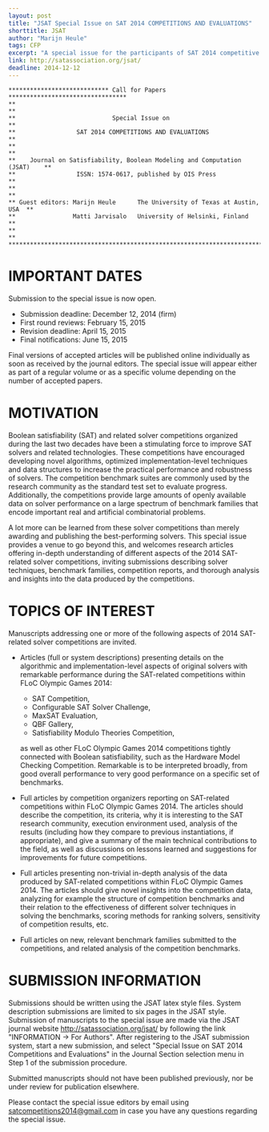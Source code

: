 ```yaml
---
layout: post
title: "JSAT Special Issue on SAT 2014 COMPETITIONS AND EVALUATIONS"
shorttitle: JSAT
author: "Marijn Heule"
tags: CFP
excerpt: "A special issue for the participants of SAT 2014 competitive events."
link: http://satassociation.org/jsat/
deadline: 2014-12-12
---
```

    **************************** Call for Papers *********************************
    **                                                                          **
    **                           Special Issue on                               **
    **                 SAT 2014 COMPETITIONS AND EVALUATIONS                    **
    **                                                                          **
    **    Journal on Satisfiability, Boolean Modeling and Computation (JSAT)    **
    **                 ISSN: 1574-0617, published by OIS Press                  **
    **                                                                          **
    ** Guest editors: Marijn Heule      The University of Texas at Austin, USA  **
    **                Matti Jarvisalo   University of Helsinki, Finland         **
    **                                                                          **
    ******************************************************************************

# IMPORTANT DATES

Submission to the special issue is now open.

* Submission deadline:     December 12, 2014 (firm)
* First round reviews:     February 15, 2015
* Revision deadline:       April    15, 2015
* Final notifications:     June     15, 2015

Final versions of accepted articles will be published online individually
as soon as received by the journal editors. The special issue will appear 
either as part of a regular volume or as a specific volume depending on the 
number of accepted papers.

# MOTIVATION

Boolean satisfiability (SAT) and related solver competitions organized during 
the last two decades have been a stimulating force to improve SAT solvers and
related technologies.  These competitions have encouraged developing novel 
algorithms, optimized implementation-level techniques and data structures to 
increase the practical performance and robustness of solvers.  The competition 
benchmark suites are commonly used by the research community as the standard 
test set to evaluate progress.  Additionally, the competitions provide large 
amounts of openly available data on solver performance on a large spectrum of 
benchmark families that encode important real and artificial combinatorial
problems.

A lot more can be learned from these solver competitions than merely awarding 
and publishing the best-performing solvers. This special issue provides a venue 
to go beyond this, and welcomes research articles offering in-depth understanding 
of different aspects of the 2014 SAT-related solver competitions, inviting 
submissions describing solver techniques, benchmark families, competition reports, 
and thorough analysis and insights into the data produced by the competitions.


# TOPICS OF INTEREST

Manuscripts addressing one or more of the following aspects of 2014 SAT-related
solver competitions are invited.

- Articles (full or system descriptions) presenting details on the algorithmic
  and implementation-level aspects of original solvers with remarkable performance
  during the SAT-related competitions within FLoC Olympic Games 2014:

    * SAT Competition,
    * Configurable SAT Solver Challenge,
    * MaxSAT Evaluation,
    * QBF Gallery,
    * Satisfiability Modulo Theories Competition,

  as well as other FLoC Olympic Games 2014 competitions tightly connected
  with Boolean satisfiability, such as the Hardware Model Checking Competition.
  Remarkable is to be interpreted broadly, from good overall performance to 
  very good performance on a specific set of benchmarks.

- Full articles by competition organizers reporting on SAT-related competitions 
  within FLoC Olympic Games 2014. The articles should describe the competition, 
  its criteria, why it is interesting to the SAT research community, execution 
  environment used, analysis of the results (including how they compare to 
  previous instantiations, if appropriate), and give a summary of the main 
  technical contributions to the field, as well as discussions on lessons 
  learned and suggestions for improvements for future competitions.

- Full articles presenting non-trivial in-depth analysis of the data produced 
  by SAT-related competitions within FLoC Olympic Games 2014. The articles 
  should give novel insights into the competition data, analyzing for example 
  the structure of competition benchmarks and their relation to the 
  effectiveness of different solver techniques in solving the benchmarks, 
  scoring methods for ranking solvers, sensitivity of competition results, etc.
  
- Full articles on new, relevant benchmark families submitted to the 
  competitions, and related analysis of the competition benchmarks.


# SUBMISSION INFORMATION

Submissions should be written using the JSAT latex style files. System 
description submissions are limited to six pages in the JSAT style. 
Submission of manuscripts to the special issue are made via the JSAT journal
website http://satassociation.org/jsat/
by following the link "INFORMATION -> For Authors". 
After registering to the JSAT submission system, start a new submission,
and select "Special Issue on SAT 2014 Competitions and Evaluations" in the 
Journal Section selection menu in Step 1 of the submission procedure.

Submitted manuscripts should not have been published previously, nor be 
under review for publication elsewhere.

Please contact the special issue editors by email using 
satcompetitions2014@gmail.com
in case you have any questions regarding the special issue.

